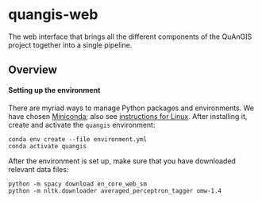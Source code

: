 # quangis-web

The web interface that brings all the different components of the 
QuAnGIS project together into a single pipeline.


## Overview

#### Setting up the environment

There are myriad ways to manage Python packages and environments. We 
have chosen [Miniconda][cnd]; also see [instructions for Linux][cnl]. 
After installing it, create and activate the `quangis` environment:

    conda env create --file environment.yml
    conda activate quangis

After the environment is set up, make sure that you have downloaded 
relevant data files:

    python -m spacy download en_core_web_sm
    python -m nltk.downloader averaged_perceptron_tagger omw-1.4


[cnd]: https://repo.anaconda.com/miniconda/
[cnl]: https://docs.conda.io/projects/conda/en/latest/user-guide/install/rpm-debian.html

